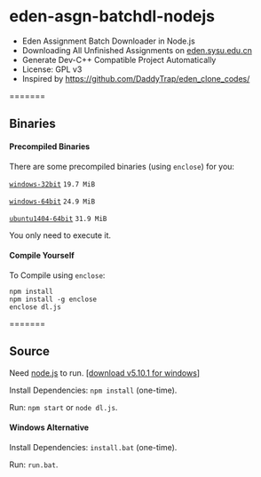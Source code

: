 # eden-asgn-batchdl-nodejs

* Eden Assignment Batch Downloader in Node.js
* Downloading All Unfinished Assignments on [eden.sysu.edu.cn](http://eden.sysu.edu.cn/)
* Generate Dev-C++ Compatible Project Automatically
* License: GPL v3
* Inspired by https://github.com/DaddyTrap/eden_clone_codes/

=======

## Binaries

#### Precompiled Binaries

There are some precompiled binaries (using ``enclose``) for you:

[``windows-32bit``](https://github.com/iebb/eden-asgn-batchdl-nodejs/releases/download/v0.16.4.21/downloader-win32.exe)
``19.7 MiB``

[``windows-64bit``](https://github.com/iebb/eden-asgn-batchdl-nodejs/releases/download/v0.16.4.21/downloader-win64.exe)
``24.9 MiB``

[``ubuntu1404-64bit``](https://github.com/iebb/eden-asgn-batchdl-nodejs/releases/download/v0.16.4.21/downloader-ubuntu64)
``31.9 MiB``

You only need to execute it.

#### Compile Yourself

To Compile using ``enclose``:

	npm install
	npm install -g enclose
	enclose dl.js
	
=======
## Source

Need [node.js](https://nodejs.org/en/ "Node.js") to run. [[download v5.10.1 for windows]](https://nodejs.org/dist/v5.10.1/node-v5.10.1-x64.msi)

Install Dependencies: ``npm install`` (one-time).

Run: ``npm start`` or ``node dl.js``.

#### Windows Alternative

Install Dependencies: ``install.bat`` (one-time).

Run: ``run.bat``.
